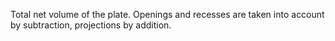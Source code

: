 ﻿Total net volume of the plate. Openings and recesses are taken into account by subtraction, projections by addition.